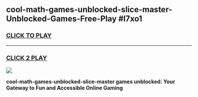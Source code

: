 
## cool-math-games-unblocked-slice-master-Unblocked-Games-Free-Play #l7xo1
<h3>
<a href="https://us.freeplayer.one?title=cool-math-games-unblocked-slice-master&ref=9M">CLICK TO PLAY</a></h3>
<hr>

<h3>
<a href="https://us.freeplayer.one?title=cool-math-games-unblocked-slice-master&ref=9M">CLICK 2 PLAY</a>
  
</h3>

<a href="https://us.freeplayer.one?title=cool-math-games-unblocked-slice-master&ref=9M"><img src="https://clearcache.store/games.png"></a>


**cool-math-games-unblocked-slice-master games unblocked: Your Gateway to Fun and Accessible Online Gaming**
